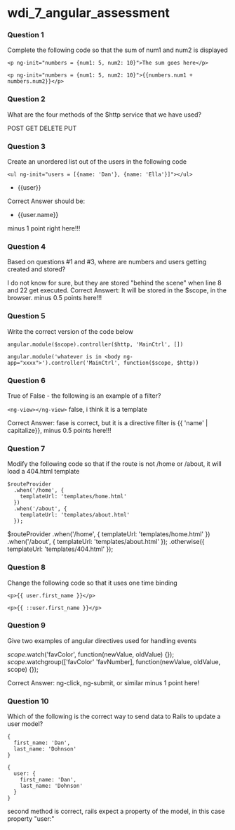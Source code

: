 wdi_7_angular_assessment
========================

### Question 1

Complete the following code so that the sum of num1 and num2 is displayed

`<p ng-init="numbers = {num1: 5, num2: 10}">The sum goes here</p>`

`<p ng-init="numbers = {num1: 5, num2: 10}">{{numbers.num1 + numbers.num2}}</p>`

### Question 2

What are the four methods of the $http service that we have used?

POST GET DELETE PUT

### Question 3

Create an unordered list out of the users in the following code

`<ul ng-init="users = [{name: 'Dan'}, {name: 'Ella'}]"></ul>`

<ul ng-init="users = [{name: 'Dan'}, {name: 'Ella'}]" ng-repeat="user in users">
  <li>{{user}}</li>
</ul>

Correct Answer should be:
<ul ng-init="users = [{name: 'Dan'}, {name: 'Ella'}]" ng-repeat="user in users">
  <li>{{user.name}}</li>
</ul>

minus 1 point right here!!!
### Question 4

Based on questions #1 and #3, where are numbers and users getting created and stored?

I do not know for sure, but they are stored "behind the scene" when line 8 and 22 get executed. Correct Answert: It will be stored in the $scope, in the browser. minus 0.5 points here!!!

### Question 5

Write the correct version of the code below

`angular.module($scope).controller($http, 'MainCtrl', [])`

`angular.module('whatever is in <body ng-app="xxxx">').controller('MainCtrl', function($scope, $http))`

### Question 6

True of False - the following is an example of a filter?

`<ng-view></ng-view>`
false, i think it is a template

Correct Answer: fase is correct, but it is a directive filter is {{ 'name' | capitalize}}, minus 0.5 points here!!!

### Question 7

Modify the following code so that if the route is not /home or /about, it will load a 404.html template

```
$routeProvider
  .when('/home', {
    templateUrl: 'templates/home.html'
  })
  .when('/about', {
    templateUrl: 'templates/about.html'
  });
```

$routeProvider
  .when('/home', {
    templateUrl: 'templates/home.html'
  })
  .when('/about', {
    templateUrl: 'templates/about.html'
  });
  .otherwise({
    templateUrl: 'templates/404.html'
  });
### Question 8

Change the following code so that it uses one time binding

`<p>{{ user.first_name }}</p>`

`<p>{{ ::user.first_name }}</p>`

### Question 9

Give two examples of angular directives used for handling events

$scope.$watch('favColor', function(newValue, oldValue) {});
$scope.$watchgroup(['favColor' 'favNumber], function(newValue, oldValue, scope) {});

Correct Answer: ng-click, ng-submit, or similar minus 1 point here!

### Question 10

Which of the following is the correct way to send data to Rails to update a user model?

```
{
  first_name: 'Dan',
  last_name: 'Dohnson'
}
```

```
{
  user: {
    first_name: 'Dan',
    last_name: 'Dohnson'
  }
}
```

second method is correct, rails expect a property of the model, in this case property "user:"
